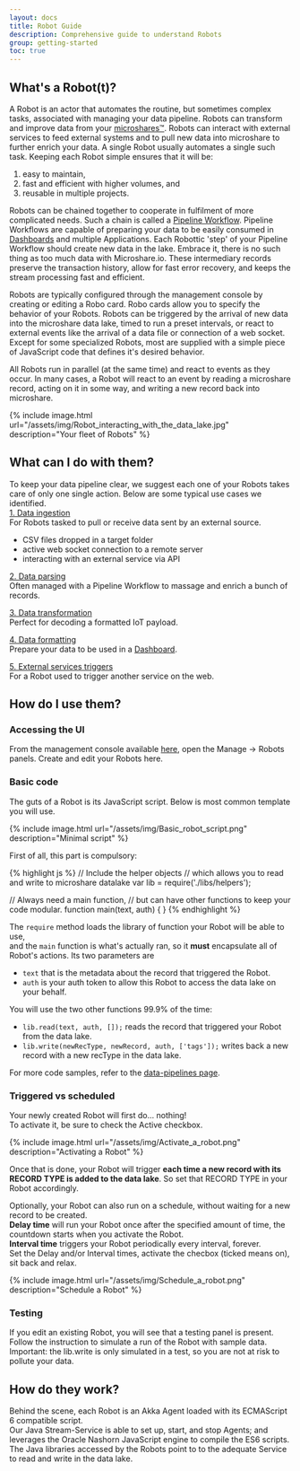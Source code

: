 ```yaml
---
layout: docs
title: Robot Guide
description: Comprehensive guide to understand Robots
group: getting-started
toc: true
---
```


## What's a Robot(t)?
A Robot is an actor that automates the routine, but sometimes complex tasks, associated with managing your data pipeline. Robots can transform and improve data from your [microshares™](../microshares-guide). Robots can interact with external services to feed external systems and to pull new data into microshare to further enrich your data. A single Robot usually automates a single such task. Keeping each Robot simple ensures that it will be:
1) easy to maintain, 
2) fast and efficient with higher volumes, and 
3) reusable in multiple projects.
 
Robots can be chained together to cooperate in fulfilment of more complicated needs. Such a chain is called a [Pipeline Workflow](../pipeline-workflow). Pipeline Workflows are capable of preparing your data to be easily consumed in [Dashboards](../dashboards) and multiple Applications. Each Robottic 'step' of your Pipeline Workflow should create new data in the lake. Embrace it, there is no such thing as too much data with Microshare.io. These intermediary records preserve the transaction history, allow for fast error recovery, and keeps the stream processing fast and efficient. 

Robots are typically configured through the management console by creating or editing a Robo card. Robo cards allow you to specify the behavior of your Robots. Robots can be triggered by the arrival of new data into the microshare data lake, timed to run a preset intervals, or react to external events like the arrival of a data file or connection of a web socket. Except for some specialized Robots, most are supplied with a simple piece of JavaScript code that defines it's desired behavior.

All Robots run in parallel (at the same time) and react to events as they occur. In many cases, a Robot will react to an event by reading a microshare record, acting on it in some way, and writing a new record back into microshare.

{% include image.html url="/assets/img/Robot_interacting_with_the_data_lake.jpg" description="Your fleet of Robots" %}


## What can I do with them?
To keep your data pipeline clear, we suggest each one of your Robots takes care of only one single action. Below are some typical use cases we identified.  
[1. Data ingestion](../data-ingestion)  
For Robots tasked to pull or receive data sent by an external source.  
* CSV files dropped in a target folder
* active web socket connection to a remote server
* interacting with an external service via API

[2. Data parsing](../data-pipelines/#data-parsing)  
Often managed with a Pipeline Workflow to massage and enrich a bunch of records.  
  
[3. Data transformation](../data-pipelines/#data-transformation)  
Perfect for decoding a formatted IoT payload.  
  
[4. Data formatting](../data-pipelines/#data-formatting)  
Prepare your data to be used in a [Dashboard](../dashboards).  
  
[5. External services triggers](../data-pipelines/#external-services-triggering)  
For a Robot used to trigger another service on the web.  
  
## How do I use them?
### Accessing the UI
From the management console available [here](https://app.microshare.io), open the Manage -> Robots panels. Create and edit your Robots here.  
  
### Basic code  
The guts of a Robot is its JavaScript script. Below is most common template you will use.  

{% include image.html url="/assets/img/Basic_robot_script.png" description="Minimal script" %}

First of all, this part is compulsory:

{% highlight js %}
  // Include the helper objects 
  // which allows you to read and write to microshare datalake
  var lib = require('./libs/helpers');

  // Always need a main function, 
  // but can have other functions to keep your code modular.
  function main(text, auth) {
  }
{% endhighlight %}

The ```require``` method loads the library of function your Robot will be able to use,  
and the ```main``` function is what's actually ran, so it **must** encapsulate all of Robot's actions.
Its two parameters are
* ```text``` that is the metadata about the record that triggered the Robot.  
* ```auth``` is your auth token to allow this Robot to access the data lake on your behalf.  

You will use the two other functions 99.9% of the time:
* ```lib.read(text, auth, []);``` reads the record that triggered your Robot from the data lake.
* ```lib.write(newRecType, newRecord, auth, ['tags']);``` writes back a new record with a new recType in the data lake.  

For more code samples, refer to the [data-pipelines page](../data-pipelines).  

### Triggered vs scheduled  
Your newly created Robot will first do... nothing!  
To activate it, be sure to check the Active checkbox.  

{% include image.html url="/assets/img/Activate_a_robot.png" description="Activating a Robot" %}

Once that is done, your Robot will trigger __each time a new record with its RECORD TYPE is added to the data lake__. So set that RECORD TYPE in your Robot accordingly.  

Optionally, your Robot can also run on a schedule, without waiting for a new record to be created.  
**Delay time** will run your Robot once after the specified amount of time, the countdown starts when you activate the Robot.  
**Interval time** triggers your Robot periodically every interval, forever.  
Set the Delay and/or Interval times, activate the checbox (ticked means on), sit back and relax.

{% include image.html url="/assets/img/Schedule_a_robot.png" description="Schedule a Robot" %}

### Testing  
If you edit an existing Robot, you will see that a testing panel is present. Follow the instruction to simulate a run of the Robot with sample data.  
Important: the lib.write is only simulated in a test, so you are not at risk to pollute your data.  

## How do they work?
Behind the scene, each Robot is an Akka Agent loaded with its ECMAScript 6 compatible script.  
Our Java Stream-Service is able to set up, start, and stop Agents; and leverages the Oracle Nashorn JavaScript engine to compile the ES6 scripts.  
The Java libraries accessed by the Robots point to to the adequate Service to read and write in the data lake.  